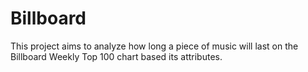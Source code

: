 # Billboard

This project aims to analyze how long a piece of music will last on the Billboard Weekly Top 100 chart based its attributes.
